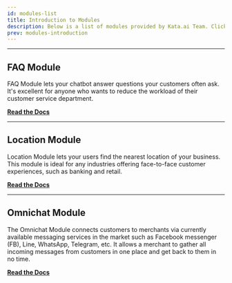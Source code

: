 ```yaml
---
id: modules-list
title: Introduction to Modules
description: Below is a list of modules provided by Kata.ai Team. Click to read a detailed documentation and setup guide.
prev: modules-introduction
---
```


---

## FAQ Module

FAQ Module lets your chatbot answer questions your customers often ask. It's excellent for anyone who wants to reduce the workload of their customer service department.

[**Read the Docs**](/modules/module-list/faq)

---

## Location Module

Location Module lets your users find the nearest location of your business. This module is ideal for any industries offering face-to-face customer experiences, such as banking and retail.

[**Read the Docs**](/modules/module-list/location)

---

## Omnichat Module

The Omnichat Module connects customers to merchants via currently available messaging services in the market such as Facebook messenger (FB), Line, WhatsApp, Telegram, etc. It allows a merchant to gather all incoming messages from customers in one place and get back to them in no time.

[**Read the Docs**](/modules/module-list/omnichat)
